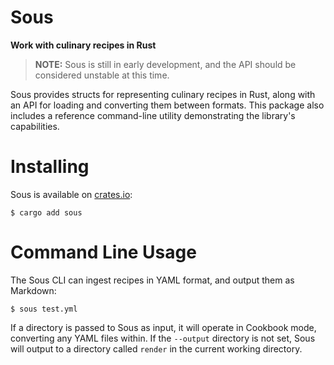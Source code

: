 # Sous
**Work with culinary recipes in Rust**

> **NOTE:** Sous is still in early development, and the API should be
> considered unstable at this time.

Sous provides structs for representing culinary recipes in Rust, along with an
API for loading and converting them between formats. This package also includes
a reference command-line utility demonstrating the library's capabilities.

# Installing

Sous is available on [crates.io](https://crates.io/crates/sous):

```
$ cargo add sous
```

# Command Line Usage

The Sous CLI can ingest recipes in YAML format, and output them as Markdown:

```
$ sous test.yml
```

If a directory is passed to Sous as input, it will operate in Cookbook mode,
converting any YAML files within. If the `--output` directory is not set, Sous
will output to a directory called `render` in the current working directory.

